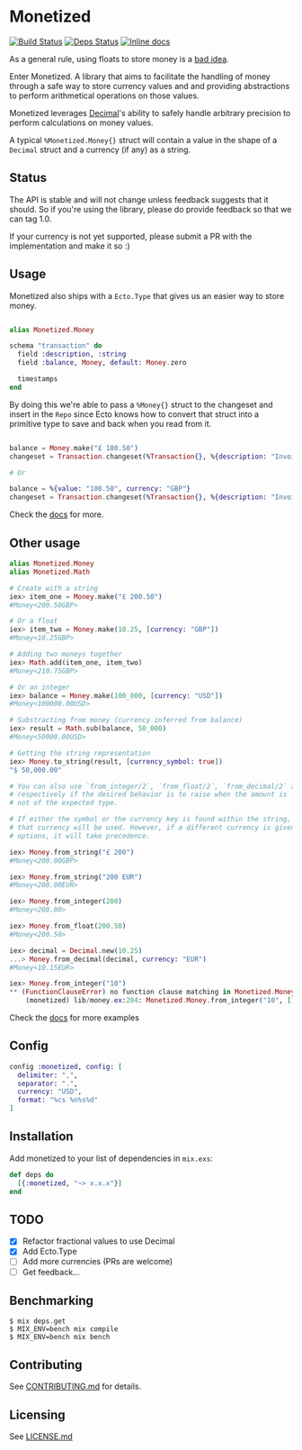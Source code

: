 # Monetized
[![Build Status](https://travis-ci.org/theocodes/monetized.svg?branch=master)](https://travis-ci.org/theocodes/monetized)
[![Deps Status](https://beta.hexfaktor.org/badge/all/github/theocodes/monetized.svg)](https://beta.hexfaktor.org/github/theocodes/monetized)
[![Inline docs](http://inch-ci.org/github/theocodes/monetized.svg)](http://inch-ci.org/github/theocodes/monetized)

As a general rule, using floats to store money is a [bad idea](http://spin.atomicobject.com/2014/08/14/currency-rounding-errors/).

Enter Monetized. A library that aims to facilitate the handling of money through a safe way to store currency values and
and providing abstractions to perform arithmetical operations on those values.

Monetized leverages [Decimal](https://github.com/ericmj/decimal)'s ability to safely handle arbitrary precision to perform calculations
on money values.

A typical `%Monetized.Money{}` struct will contain a value in the shape of a `Decimal` struct and a currency (if any) as a string.

## Status

The API is stable and will not change unless feedback suggests that it should. So if you're using the library, please do provide feedback so that we can tag 1.0.

If your currency is not yet supported, please submit a PR with the implementation and make it so :)

## Usage

Monetized also ships with a `Ecto.Type` that gives us an easier way to store money.

```elixir

alias Monetized.Money

schema "transaction" do
  field :description, :string
  field :balance, Money, default: Money.zero

  timestamps
end

```

By doing this we're able to pass a `%Money{}` struct to the changeset and
insert in the `Repo` since Ecto knows how to convert that struct into a primitive
type to save and back when you read from it.

```elixir

balance = Money.make("£ 100.50")
changeset = Transaction.changeset(%Transaction{}, %{description: "Invoice payment", balance: balance})

# Or

balance = %{value: "100.50", currency: "GBP"}
changeset = Transaction.changeset(%Transaction{}, %{description: "Invoice payment", balance: balance})

```

Check the [docs](http://hexdocs.pm/monetized/api-reference.html) for more.

## Other usage

```elixir
alias Monetized.Money
alias Monetized.Math

# Create with a string
iex> item_one = Money.make("£ 200.50")
#Money<200.50GBP>

# Or a float
iex> item_two = Money.make(10.25, [currency: "GBP"])
#Money<10.25GBP>

# Adding two moneys together
iex> Math.add(item_one, item_two)
#Money<210.75GBP>

# Or an integer
iex> balance = Money.make(100_000, [currency: "USD"])
#Money<100000.00USD>

# Substracting from money (currency inferred from balance)
iex> result = Math.sub(balance, 50_000)
#Money<50000.00USD>

# Getting the string representation
iex> Money.to_string(result, [currency_symbol: true])
"$ 50,000.00"

# You can also use `from_integer/2`, `from_float/2`, `from_decimal/2` and `from_string/2`
# respectively if the desired behavior is to raise when the amount is 
# not of the expected type.

# If either the symbol or the currency key is found within the string,
# that currency will be used. However, if a different currency is given in the
# options, it will take precedence.

iex> Money.from_string("£ 200")
#Money<200.00GBP>

iex> Money.from_string("200 EUR")
#Money<200.00EUR>

iex> Money.from_integer(200)
#Money<200.00>

iex> Money.from_float(200.50)
#Money<200.50>

iex> decimal = Decimal.new(10.25)
...> Money.from_decimal(decimal, currency: "EUR")
#Money<10.15EUR>

iex> Money.from_integer("10")
** (FunctionClauseError) no function clause matching in Monetized.Money.from_integer/2
    (monetized) lib/money.ex:204: Monetized.Money.from_integer("10", [])

```

Check the [docs](http://hexdocs.pm/monetized/api-reference.html) for more examples

## Config


```elixir
config :monetized, config: [
  delimiter: ",",
  separator: ".",
  currency: "USD",
  format: "%cs %n%s%d"
]
```

## Installation

  Add monetized to your list of dependencies in `mix.exs`:

```elixir
def deps do
  [{:monetized, "~> x.x.x"}]
end

```

## TODO

- [x] Refactor fractional values to use Decimal
- [x] Add Ecto.Type
- [ ] Add more currencies (PRs are welcome)
- [ ] Get feedback...

## Benchmarking

```sh-session
$ mix deps.get
$ MIX_ENV=bench mix compile
$ MIX_ENV=bench mix bench
```

## Contributing

See [CONTRIBUTING.md](CONTRIBUTING.md) for details.

## Licensing

See [LICENSE.md](LICENSE.md)
